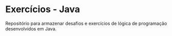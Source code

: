 # Exercícios - Java
Repositório para armazenar desafios e exercícios de lógica de programação desenvolvidos em Java.
